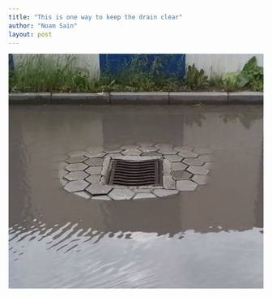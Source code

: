 ```yaml
---
title: "This is one way to keep the drain clear"
author: "Noam Sain"
layout: post
---
```


![This is one way to keep the drain clear](/assets/2020/2020-12-clear-drain.jpg "This is one way to keep the drain clear")
